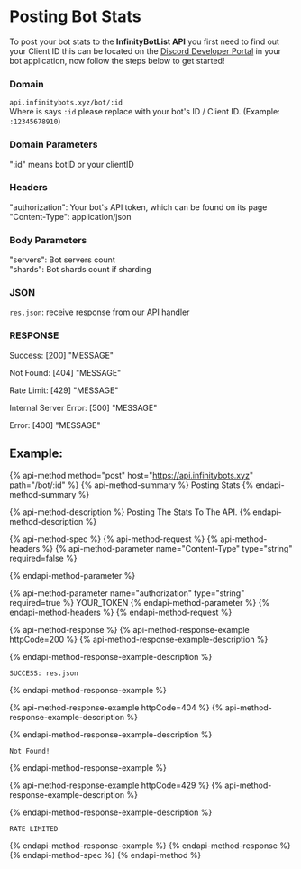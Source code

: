 # Posting Bot Stats

To post your bot stats to the **InfinityBotList API** you first need to find out your Client ID this can be located on the [Discord Developer Portal](https://discord.com/developers/applications) in your bot application, now follow the steps below to get started!

### Domain

`api.infinitybots.xyz/bot/:id`  
Where is says `:id` please replace with your bot's ID / Client ID. \(Example: `:12345678910`\)

### Domain Parameters

":id" means botID or your clientID

### Headers

"authorization": Your bot's API token, which can be found on its page  
"Content-Type": application/json

### Body Parameters

"servers": Bot servers count  
"shards": Bot shards count if sharding

### JSON

`res.json`: receive response from our API handler

### RESPONSE

Success: \[200\] "MESSAGE"

Not Found: \[404\] "MESSAGE"

Rate Limit: \[429\] "MESSAGE"

Internal Server Error: \[500\] "MESSAGE"

Error: \[400\] "MESSAGE"

## Example:

{% api-method method="post" host="https://api.infinitybots.xyz" path="/bot/:id" %}
{% api-method-summary %}
Posting Stats
{% endapi-method-summary %}

{% api-method-description %}
Posting The Stats To The API.
{% endapi-method-description %}

{% api-method-spec %}
{% api-method-request %}
{% api-method-headers %}
{% api-method-parameter name="Content-Type" type="string" required=false %}

{% endapi-method-parameter %}

{% api-method-parameter name="authorization" type="string" required=true %}
YOUR\_TOKEN
{% endapi-method-parameter %}
{% endapi-method-headers %}
{% endapi-method-request %}

{% api-method-response %}
{% api-method-response-example httpCode=200 %}
{% api-method-response-example-description %}

{% endapi-method-response-example-description %}

```text
SUCCESS: res.json
```
{% endapi-method-response-example %}

{% api-method-response-example httpCode=404 %}
{% api-method-response-example-description %}

{% endapi-method-response-example-description %}

```text
Not Found!
```
{% endapi-method-response-example %}

{% api-method-response-example httpCode=429 %}
{% api-method-response-example-description %}

{% endapi-method-response-example-description %}

```text
RATE LIMITED
```
{% endapi-method-response-example %}
{% endapi-method-response %}
{% endapi-method-spec %}
{% endapi-method %}

